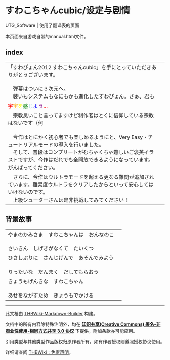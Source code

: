 # すわこちゃんcubic/设定与剧情

<!-- source html: G:\repos\THBWiki-Markdown-Builder\THBWikiMarkdown\Temp\main\8\85\ns0%3A%E3%81%99%E3%82%8F%E3%81%93%E3%81%A1%E3%82%83%E3%82%93cubic%2F%E8%AE%BE%E5%AE%9A%E4%B8%8E%E5%89%A7%E6%83%85.html -->

UTG_Software | 使用了翻译表的页面

  
本页面来自游戏自带的manual.html文件。
  

## index

<table><tbody><tr class="tt-content" id="index-1" data-pos="&#91;&quot;index&quot;,1&#93;"><td class="tt-ja" lang="ja"><div class="poem">「すわぴょん2012 すわこちゃんcubic」を手にとっていただきありがとうございます。<br><br>　弾幕はついに３次元へ。<br>　装いもシステムもなにもかも進化したすわぴょん。さぁ、君も</div></td><td class="tt-zh" lang="zh"><div class="poem"></div></td></tr><tr class="tt-content" id="index-2" data-pos="&#91;&quot;index&quot;,2&#93;"><td class="tt-ja" lang="ja"><div class="poem"><span style="color:red;">宇</span><span style="color:orange;">宙</span><span style="color:yellow;">を</span><span style="color:green;">感</span><span style="color:lightblue;">じ</span><span style="color:blue;">よ</span><span style="color:purple;">う</span><span style="color:red;">…</span></div></td><td class="tt-zh" lang="zh"><div class="poem"></div></td></tr><tr class="tt-content" id="index-3" data-pos="&#91;&quot;index&quot;,3&#93;"><td class="tt-ja" lang="ja"><div class="poem">　宗教臭いこと言ってますけど制作者はとくに信仰している宗教はないです（何<br><br>　今作はとにかく初心者でも楽しめるようにと、Very Easy・チュートリアルモードの導入を行いました。<br>　そして、普段はコンプリートがむちゃくちゃ難しいご褒美イラストですが、今作はだれでも全開放できるようになっています。がんばってください。</div></td><td class="tt-zh" lang="zh"><div class="poem"></div></td></tr><tr class="tt-content" id="index-4" data-pos="&#91;&quot;index&quot;,4&#93;"><td class="tt-ja" lang="ja"><div class="poem">　さらに、今作はウルトラモードを超える更なる難関が追加されています。難易度ウルトラをクリアしたからといって安心してはいけないのです。<br>　上級シューターさんは是非挑戦してみてください！</div></td><td class="tt-zh" lang="zh"><div class="poem"></div></td></tr></tbody></table>


## 背景故事


<table><tbody><tr class="tt-content" id="背景故事-1" data-pos="&#91;&quot;\u80cc\u666f\u6545\u4e8b&quot;,1&#93;"><td class="tt-ja" lang="ja"><div class="poem">やまのかみさま　すわこちゃんは　おんなのこ<br><br>さいきん　しげきがなくて　たいくつ</div></td><td class="tt-zh" lang="zh"><div class="poem"></div></td></tr><tr class="tt-content" id="背景故事-2" data-pos="&#91;&quot;\u80cc\u666f\u6545\u4e8b&quot;,2&#93;"><td class="tt-ja" lang="ja"><div class="poem">ひさしぶりに　さんじげんで　あそんでみよう<br><br>りったいな　だんまく　だしてもらおう</div></td><td class="tt-zh" lang="zh"><div class="poem"></div></td></tr><tr class="tt-content" id="背景故事-3" data-pos="&#91;&quot;\u80cc\u666f\u6545\u4e8b&quot;,3&#93;"><td class="tt-ja" lang="ja"><div class="poem">きょうもげんきな　すわこちゃん<br><br>あせをながすため　きょうもでかける</div></td><td class="tt-zh" lang="zh"><div class="poem"></div></td></tr></tbody></table>







---

此文档由 [THBWiki-Markdown-Builder](https://github.com/Delsin-Yu/THBWiki-Markdown-Builder) 构建。

文档中的所有内容除特殊注明外，均在 [**知识共享(Creative Commons) 署名-非商业性使用-相同方式共享 3.0 协议**](https://creativecommons.org/licenses/by-sa/3.0/deed.zh-hans) 下提供，附加条款亦可能应用。

引用类型与其他类型作品版权归原作者所有，如有作者授权则遵照授权协议使用。

详细请查阅 [THBWiki：免责声明](https://thbwiki.cc/THBWiki:%E5%85%8D%E8%B4%A3%E5%A3%B0%E6%98%8E)。

